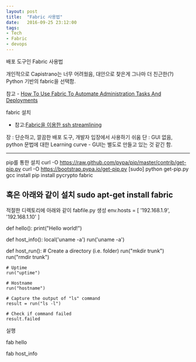 ```yaml
---
layout: post
title:  "Fabric 사용법"
date:   2016-09-25 23:12:00
tags:
- Tech
- Fabric
- devops
---
```


배포 도구인 Fabric 사용법

개인적으로 Capistrano는 너무 어려웠음, 대안으로 찾은게 그나마 더 친근한(?) Python 기반의 fabric을 선택함.

참고 - [How To Use Fabric To Automate Administration Tasks And Deployments](https://www.digitalocean.com/community/tutorials/how-to-use-fabric-to-automate-administration-tasks-and-deployments)

fabric 설치
- 참고:[Fabric을 이용한 ssh streamlining](http://www.slideshare.net/ssuser0e3c90/posquit0-fabric-ssh-streamlining)

장 : 단순하고, 깔끔한 배포 도구, 개발자 입장에서 사용하기 쉬움
단 : GUI 없음, python 문법에 대한 Learning curve - GUI는 별도로 만들고 있는 것 같긴 함.

--------------------------------------------------------
pip를 통한 설치
curl -O https://raw.github.com/pypa/pip/master/contrib/get-pip.py
curl -O https://bootstrap.pypa.io/get-pip.py
[sudo] python get-pip.py
gcc install
pip install pycrypto fabric

혹은 아래와 같이 설치
sudo apt-get install fabric
--------------------------------------------------------

적절한 디렉토리에 아래와 같이 fabfile.py 생성
env.hosts = [
        '192.168.1.9',
        '192.168.1.10'
]

def hello():
    print("Hello world!")

def host_info():
    local('uname -a')
    run('uname -a')

def host_run():
    # Create a directory (i.e. folder)
    run("mkdir trunk")
    run("rmdir trunk")

    # Uptime
    run("uptime")

    # Hostname
    run("hostname")

    # Capture the output of "ls" command
    result = run("ls -l")

    # Check if command failed
    result.failed

실행

fab hello

fab host_info
